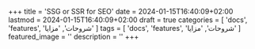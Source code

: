 +++
title = 'SSG or SSR for SEO'
date = 2024-01-15T16:40:09+02:00
lastmod = 2024-01-15T16:40:09+02:00
draft = true
categories = [
    'docs',
    'features',
    'شروحات',
    'مزايا'
    ]
tags = [
    'docs',
    'features',
    'شروحات',
    'مزايا'
    ]
featured_image = ''
description = ''
+++
